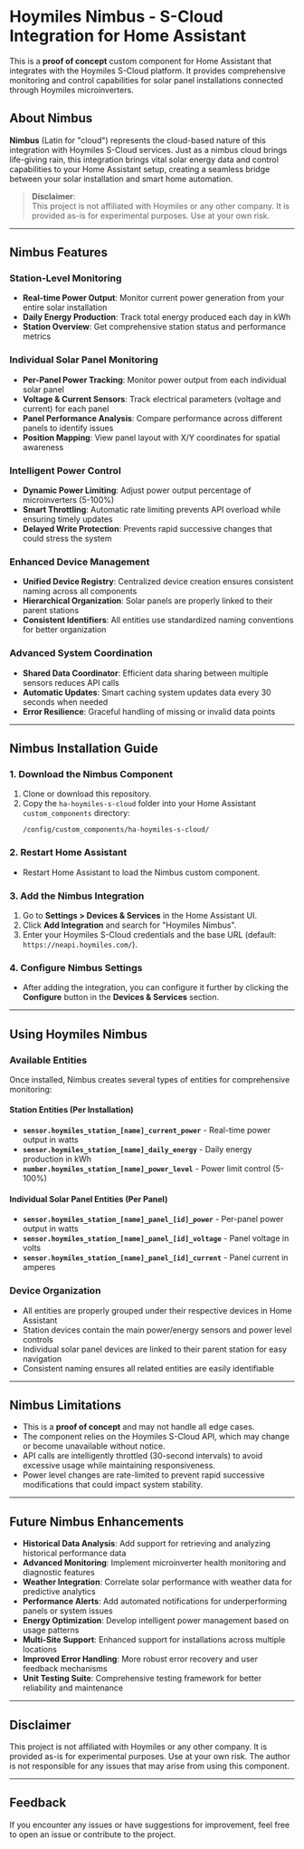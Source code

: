 # Hoymiles Nimbus - S-Cloud Integration for Home Assistant

This is a **proof of concept** custom component for Home Assistant that integrates with the Hoymiles S-Cloud platform. It provides comprehensive monitoring and control capabilities for solar panel installations connected through Hoymiles microinverters.

## About Nimbus
**Nimbus** (Latin for "cloud") represents the cloud-based nature of this integration with Hoymiles S-Cloud services. Just as a nimbus cloud brings life-giving rain, this integration brings vital solar energy data and control capabilities to your Home Assistant setup, creating a seamless bridge between your solar installation and smart home automation.

> **Disclaimer**:  
> This project is not affiliated with Hoymiles or any other company. It is provided as-is for experimental purposes. Use at your own risk.

---

## Nimbus Features

### Station-Level Monitoring
- **Real-time Power Output**: Monitor current power generation from your entire solar installation
- **Daily Energy Production**: Track total energy produced each day in kWh
- **Station Overview**: Get comprehensive station status and performance metrics

### Individual Solar Panel Monitoring
- **Per-Panel Power Tracking**: Monitor power output from each individual solar panel
- **Voltage & Current Sensors**: Track electrical parameters (voltage and current) for each panel
- **Panel Performance Analysis**: Compare performance across different panels to identify issues
- **Position Mapping**: View panel layout with X/Y coordinates for spatial awareness

### Intelligent Power Control
- **Dynamic Power Limiting**: Adjust power output percentage of microinverters (5-100%)
- **Smart Throttling**: Automatic rate limiting prevents API overload while ensuring timely updates
- **Delayed Write Protection**: Prevents rapid successive changes that could stress the system

### Enhanced Device Management
- **Unified Device Registry**: Centralized device creation ensures consistent naming across all components
- **Hierarchical Organization**: Solar panels are properly linked to their parent stations
- **Consistent Identifiers**: All entities use standardized naming conventions for better organization

### Advanced System Coordination
- **Shared Data Coordinator**: Efficient data sharing between multiple sensors reduces API calls
- **Automatic Updates**: Smart caching system updates data every 30 seconds when needed
- **Error Resilience**: Graceful handling of missing or invalid data points

---

## Nimbus Installation Guide

### 1. **Download the Nimbus Component**
1. Clone or download this repository.
2. Copy the `ha-hoymiles-s-cloud` folder into your Home Assistant `custom_components` directory:
   ```
   /config/custom_components/ha-hoymiles-s-cloud/
   ```

### 2. **Restart Home Assistant**
- Restart Home Assistant to load the Nimbus custom component.

### 3. **Add the Nimbus Integration**
1. Go to **Settings > Devices & Services** in the Home Assistant UI.
2. Click **Add Integration** and search for "Hoymiles Nimbus".
3. Enter your Hoymiles S-Cloud credentials and the base URL (default: `https://neapi.hoymiles.com/`).

### 4. **Configure Nimbus Settings**
- After adding the integration, you can configure it further by clicking the **Configure** button in the **Devices & Services** section.

---

## Using Hoymiles Nimbus

### Available Entities
Once installed, Nimbus creates several types of entities for comprehensive monitoring:

#### Station Entities (Per Installation)
- **`sensor.hoymiles_station_[name]_current_power`** - Real-time power output in watts
- **`sensor.hoymiles_station_[name]_daily_energy`** - Daily energy production in kWh  
- **`number.hoymiles_station_[name]_power_level`** - Power limit control (5-100%)

#### Individual Solar Panel Entities (Per Panel)
- **`sensor.hoymiles_station_[name]_panel_[id]_power`** - Per-panel power output in watts
- **`sensor.hoymiles_station_[name]_panel_[id]_voltage`** - Panel voltage in volts
- **`sensor.hoymiles_station_[name]_panel_[id]_current`** - Panel current in amperes

### Device Organization
- All entities are properly grouped under their respective devices in Home Assistant
- Station devices contain the main power/energy sensors and power level controls  
- Individual solar panel devices are linked to their parent station for easy navigation
- Consistent naming ensures all related entities are easily identifiable

---

## Nimbus Limitations
- This is a **proof of concept** and may not handle all edge cases.
- The component relies on the Hoymiles S-Cloud API, which may change or become unavailable without notice.
- API calls are intelligently throttled (30-second intervals) to avoid excessive usage while maintaining responsiveness.
- Power level changes are rate-limited to prevent rapid successive modifications that could impact system stability.

---

## Future Nimbus Enhancements
- **Historical Data Analysis**: Add support for retrieving and analyzing historical performance data
- **Advanced Monitoring**: Implement microinverter health monitoring and diagnostic features  
- **Weather Integration**: Correlate solar performance with weather data for predictive analytics
- **Performance Alerts**: Add automated notifications for underperforming panels or system issues
- **Energy Optimization**: Develop intelligent power management based on usage patterns
- **Multi-Site Support**: Enhanced support for installations across multiple locations
- **Improved Error Handling**: More robust error recovery and user feedback mechanisms
- **Unit Testing Suite**: Comprehensive testing framework for better reliability and maintenance

---

## Disclaimer
This project is not affiliated with Hoymiles or any other company. It is provided as-is for experimental purposes. Use at your own risk. The author is not responsible for any issues that may arise from using this component.

---

## Feedback
If you encounter any issues or have suggestions for improvement, feel free to open an issue or contribute to the project.